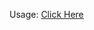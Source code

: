 Usage: [Click Here](https://github.com/coddec/AutoHotkey-scripts/blob/main/README.md#name--current-date)
